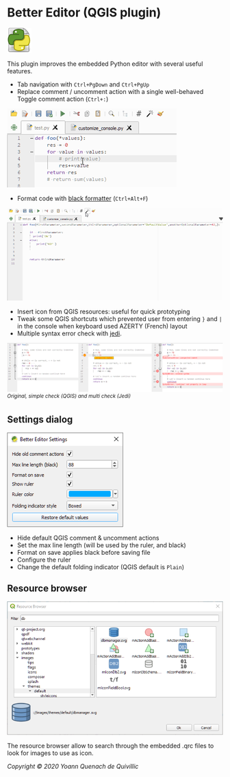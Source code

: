 Better Editor (QGIS plugin)
===
![Icon](./icon.png)

This plugin improves the embedded Python editor with several useful features.

- Tab navigation with `Ctrl+PgDown` and `Ctrl+PgUp`
- Replace comment / uncomment action with a single well-behaved Toggle comment action (`Ctrl+:`)

![toggleComment](./docs/toggle.gif)
- Format code with [black formatter](https://github.com/psf/black) (`Ctrl+Alt+F`)

![formatCode](./docs/black.gif)
- Insert icon from QGIS resources: useful for quick prototyping
- Tweak some QGIS shortcuts which prevented user from entering `}` and `|` in the console when keyboard used AZERTY (French) layout
- Multiple syntax error check with [jedi](https://github.com/davidhalter/jedi).

![syntax check](./docs/syntax_check.png)
<sup><i>Original, simple check (QGIS) and multi check (Jedi)</i></sup>

Settings dialog
---

 ![Settings dialog](./docs/settings_dialog.png)
 - Hide default QGIS comment & uncomment actions
 - Set the max line length (will be used by the ruler, and black)
 - Format on save applies black before saving file
 - Configure the ruler
 - Change the default folding indicator (QGIS default is `Plain`)



Resource browser
---
![Resource browser](./docs/resource_browser.png)


The resource browser allow to search through the embedded .qrc files to look for images to use as icon.


*Copyright © 2020 Yoann Quenach de Quivillic*


